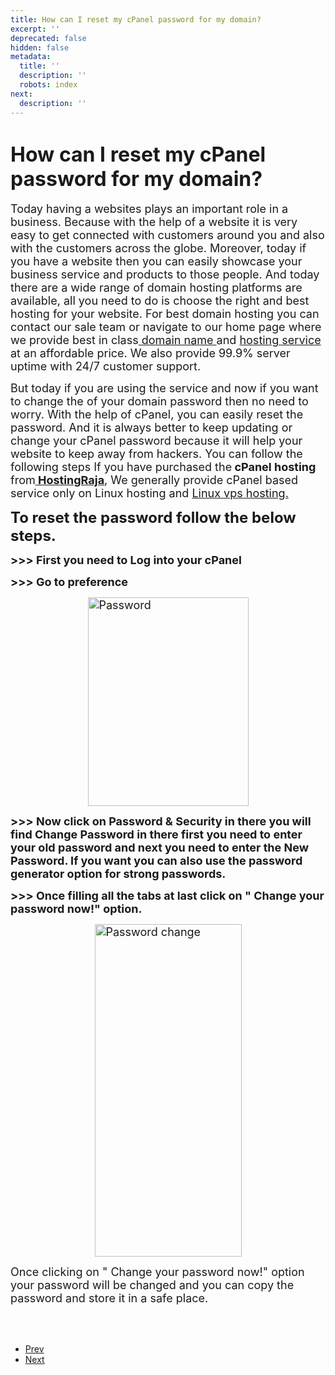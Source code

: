 ```yaml
---
title: How can I reset my cPanel password for my domain?
excerpt: ''
deprecated: false
hidden: false
metadata:
  title: ''
  description: ''
  robots: index
next:
  description: ''
---
```

<div class="page-header">
</div>
<dl class="article-info muted">
    <dt class="article-info-term">
</dt>
</dl>
<div itemprop="articleBody">
    <h1 dir="ltr"><span style="font-size: xx-large;"><strong>How can I reset my cPanel password for my domain?</strong></span></h1>
    <p><span style="font-size: large;"> </span></p>
    <p dir="ltr"><span style="font-size: large;">Today having a websites plays an important role in a business. Because with the help of a website it is very easy to get connected with customers around you and also with the customers across the globe. Moreover, today if you have a website then you can easily showcase your business service and products to those people. And today there are a wide range of domain hosting platforms are available, all you need to do is choose the right and best hosting for your website. For best domain hosting you can contact our sale team or navigate to our home page where we provide best in class<a href="https://www.hostingraja.in/domains/" target="_blank" rel="noopener noreferrer"> domain name </a>and <a href="https://www.hostingraja.in/">hosting service</a> at an affordable price. We also provide 99.9% server uptime with 24/7 customer support. </span></p>
    <p><span style="font-size: large;"> </span></p>
    <p dir="ltr"><span style="font-size: large;">But today if you are using the service and now if you want to change the of your domain password then no need to worry. With the help of cPanel, you can easily reset the password. And it is always better to keep updating or change your cPanel password because it will help your website to keep away from hackers. You can follow the following steps If you have purchased the<a><b> cPanel hosting</b></a> from<a href="https://www.hostingraja.in/hosting/"><b> HostingRaja</b></a>, We generally provide cPanel based service only on Linux hosting and <a href="https://www.hostingraja.in/server/vps-servers/linux-vps-hosting/" target="_blank" rel="noopener noreferrer"> Linux vps hosting.</a></span></p>
    <p><span style="font-size: large;"> </span></p>
    <p dir="ltr"><span style="font-size: x-large;"><strong>To reset the password follow the below steps.</strong> </span></p>
    <p><span style="font-size: large;"> </span></p>
    <p dir="ltr"><strong><span style="font-size: large;">&gt;&gt;&gt; First you need to Log into your cPanel</span></strong></p>
    <p><span style="font-size: large;"> </span></p>
    <p dir="ltr"><strong><span style="font-size: large;">&gt;&gt;&gt; Go to preference </span></strong></p>
    <p><span style="font-size: large;"> </span></p>
    <p dir="ltr"><span style="font-size: large;"><img style="display: block; margin-left: auto; margin-right: auto;" src="https://image.hostingraja.in/images/spam/p11.png" alt="Password " width="257" height="334" border="0" /></span></p>
    <p><span style="font-size: large;"> </span></p>
    <p dir="ltr"><strong><span style="font-size: large;">&gt;&gt;&gt; Now click on Password &amp; Security in there you will find Change Password in there first you need to enter your old password and next you need to enter the New Password. If you want you can also use the password generator option for strong passwords.</span></strong></p>
    <p><strong><span style="font-size: large;"> </span></strong></p>
    <p dir="ltr"><strong><span style="font-size: large;">&gt;&gt;&gt; Once filling all the tabs at last click on " Change your password now!" option.</span></strong></p>
    <p><span style="font-size: large;"> </span></p>
    <p dir="ltr"><span style="font-size: large;"><img style="display: block; margin-left: auto; margin-right: auto;" src="https://image.hostingraja.in/images/spam/p2.png" alt="Password change " width="235" height="532" border="0" /></span></p>
    <p><span style="font-size: large;"> </span></p>
    <p dir="ltr"><span style="font-size: large;">Once clicking on " Change your password now!" option your password will be changed and you can copy the password and store it in a safe place.</span></p>
    <p><span id="docs-internal-guid-a467738c-a6b9-53cf-dedb-5fd2440537cb"><br/><br/></span></p>
</div>
<ul class="pager pagenav">
    <li class="previous">
        <a class="hasTooltip" title="How to backup restore a website" aria-label="Previous article: How to backup restore a website" href="/docs/how-to-backup-restore-a-website-in-cpanel" rel="prev">
            <span class="icon-chevron-left" aria-hidden="true"></span> <span aria-hidden="true">Prev</span> </a>
    </li>
    <li class="next">
        <a class="hasTooltip" title="How to Configure Cpanel Email ID in Gmail" aria-label="Next article: How to Configure Cpanel Email ID in Gmail" href="/docs/how-to-configure-cpanel-email-id-in-gmail" rel="next">
            <span aria-hidden="true">Next</span> <span class="icon-chevron-right" aria-hidden="true"></span> </a>
    </li>
</ul>
</div>